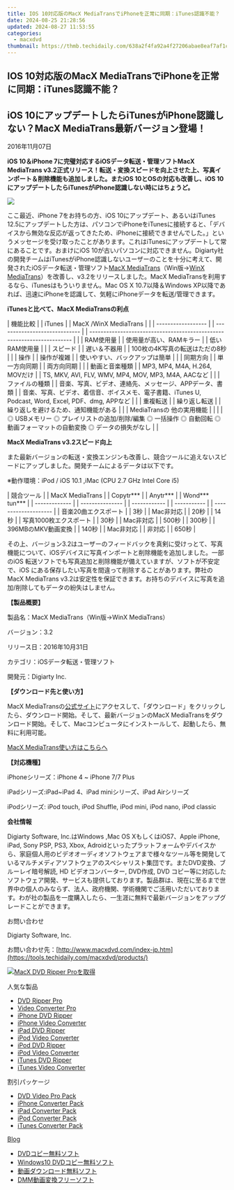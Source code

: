 ```yaml
---
title: IOS 10対応版のMacX MediaTransでiPhoneを正常に同期：iTunes認識不能？
date: 2024-08-25 21:28:56
updated: 2024-08-27 11:53:55
categories:
  - macxdvd
thumbnail: https://thmb.techidaily.com/638a2f4fa92a4f27206abae8eaf7af1c219069283597a561c9f954f039cf9a3e.jpg
---
```


## IOS 10対応版のMacX MediaTransでiPhoneを正常に同期：iTunes認識不能？

## iOS 10にアップデートしたらiTunesがiPhone認識しない？MacX MediaTrans最新バージョン登場！

2016年11月07日

**iOS 10＆iPhone 7に完璧対応するiOSデータ転送・管理ソフトMacX MediaTrans v3.2正式リリース！転送・変換スピードを向上させた上、写真インポート＆削除機能も追加しました。またiOS 10とOSの対応も改善し、iOS 10にアップデートしたらiTunesがiPhone認識しない時にはちょうど。**

![](https://www.macxdvd.com/press-room/image/mediatrans-interface.png)

ここ最近、iPhone 7をお持ちの方、iOS 10にアップデート、あるいはiTunes 12.5にアップデートした方は、パソコンでiPhoneをiTunesに接続すると、「デバイスから無効な反応が返ってきたため、iPhoneに接続できませんでした。」というメッセージを受け取ったことがあります。これはiTunesにアップデートして常にあることです。おまけにiOS 10が古いパソコンに対応できません。Digiarty社の開発チームはiTunesがiPhone認識しないユーザーのことを十分に考えて、開発されたiOSデータ転送・管理ソフト[MacX MediaTrans](https://tools.techidaily.com/macxdvd/products/)（Win版→[WinX MediaTrans](https://tools.techidaily.com/winxdvd/products/)）を改善し、v3.2をリリースしました。MacX MediaTransを利用するなら、iTunesはもういりません。Mac OS X 10.7以降＆Windows XP以降であれば、迅速にiPhoneを認識して、気軽にiPhoneデータを転送/管理できます。

**iTunesと比べて、MacX MediaTransの利点**

| 機能比較               |  | iTunes                        |  | MacX /WinX MediaTrans                                                   |  |
| ------------------ |  | ----------------------------- |  | ----------------------------------------------------------------------- |  |
| RAM使用量             |  | 使用量が高い、RAMキラー                 |  | 低いRAM使用量                                                                |  |
| スピード               |  | 遅い＆不器用                        |  | 100枚の4K写真の転送はただの8秒                                                      |  |
| 操作                 |  | 操作が複雑                         |  | 使いやすい、バックアップは簡単                                                         |  |
| 同期方向               |  | 単一方向同期                        |  | 両方向同期                                                                   |  |
| 動画と音楽種類            |  | MP3, MP4, M4A, H.264, MOVだけ   |  | TS, MKV, AVI, FLV, WMV, MP4, MOV, MP3, M4A, AACなど                       |  |
| ファイルの種類            |  | 音楽、写真、ビデオ、連絡先、メッセージ、APPデータ、書類 |  | 音楽、写真、ビデオ、着信音、ボイスメモ、電子書籍、iTunes U, Podcast, Word, Excel, PDF、dmg, APPなど |  |
| 重複転送               |  | 繰り返し転送                        |  | 繰り返しを避けるため、通知機能がある                                                      |  |
| MediaTransの 他の実用機能 |  |                               |  | ◎ USBメモリー ◎ プレイリストの追加/削除/編集 ◎ 一括操作 ◎ 自動回転 ◎ 動画フォーマットの自動変換 ◎ データの損失がなし   |  |

**MacX MediaTrans v3.2スピード向上**

また最新バージョンの転送・変換エンジンも改善し、競合ツールに追えないスピードにアップしました。開発チームによるデータは以下です。

※動作環境：iPod / iOS 10.1 ,iMac (CPU 2.7 GHz Intel Core i5)

| 競合ツール         |  | MacX MediaTrans |  | Copytr\*\*\* |  | Anytr\*\*\* |  | Wond\*\*\* tun\*\*\* |
| ------------- |  | --------------- |  | ------------ |  | ----------- |  | -------------------- |
| 音楽20曲エクスポート   |  | 3秒              |  | Mac非対応       |  | 20秒         |  | 14秒                  |
| 写真1000枚エクスポート |  | 30秒             |  | Mac非対応       |  | 500秒        |  | 300秒                 |
| 396MBのMKV動画変換 |  | 140秒            |  | Mac非対応       |  | 非対応         |  | 650秒                 |

その上、バージョン3.2はユーザーのフィードバックを真剣に受けっとて、写真機能について、iOSデバイスに写真インポートと削除機能を追加しました。一部のiOS 転送ソフトでも写真追加と削除機能が備えていますが、ソフトが不安定で、iOS にある保存したい写真を間違って削除することがあります。弊社のMacX MediaTrans v3.2は安定性を保証できます。お持ちのデバイスに写真を追加/削除してもデータの紛失はしません。

**【製品概要】**

製品名：MacX MediaTrans（Win版→WinX MediaTrans） 

バージョン：3.2

リリース日：2016年10月31日

カテゴリ：iOSデータ転送・管理ソフト

開発元：Digiarty Inc.

**【ダウンロード先と使い方】**

MacX MediaTransの[公式サイト](https://tools.techidaily.com/macxdvd/products/)にアクセスして、「ダウンロード」をクリックしたら、ダウンロード開始。そして、最新バージョンのMacX MediaTransをダウンロード開始。そして、Macコンピュータにインストールして、起動したら、無料に利用可能。 

[MacX MediaTrans使い方はこちらへ](https://tools.techidaily.com/macxdvd/products/)

**【対応機種】**

iPhoneシリーズ：iPhone 4 \~ iPhone 7/7 Plus

iPadシリーズ:iPad\~iPad 4、iPad miniシリーズ、iPad Airシリーズ

iPodシリーズ: iPod touch, iPod Shuffle, iPod mini, iPod nano, iPod classic

**会社情報**

Digiarty Software, Inc.はWindows ,Mac OS XもしくはiOS7、Apple iPhone, iPad, Sony PSP, PS3, Xbox, Adroidといったプラットフォームやデバイスから、家庭個人用のビデオオーディオソフトウェアまで様々なツール等を開発しているマルチメディアソフトウェアのスペシャリスト集団です。またDVD変換、ブルーレイ暗号解読, HD ビデオコンバーター, DVD作成, DVD コピー等に対応したソフトウェア開発、サービスも提供しております。製品群は、現在に至るまで世界中の個人のみならず、法人、政府機関、学術機関でご活用いただいております。わが社の製品を一度購入したら、一生涯に無料で最新バージョンをアップグレードことができます。

お問い合わせ

Digiarty Software, Inc.

お問い合わせ先：[http://www.macxdvd.com/index-jp.htm](https://tools.techidaily.com/macxdvd/products/) 

[![MacX DVD Ripper Proを取得](https://www.macxdvd.com/press-room/../banner/200-jp.png)](https://tools.techidaily.com/macxdvd/products/) 

人気な製品

* [DVD Ripper Pro](https://tools.techidaily.com/macxdvd/products/)
* [Video Converter Pro](https://tools.techidaily.com/macxdvd/products/)
* [iPhone DVD Ripper](https://tools.techidaily.com/macxdvd/products/)
* [iPhone Video Converter](https://tools.techidaily.com/macxdvd/products/)
* [iPad DVD Ripper](https://tools.techidaily.com/macxdvd/products/)
* [iPod Video Converter](https://tools.techidaily.com/macxdvd/products/)
* [iPod DVD Ripper](https://tools.techidaily.com/macxdvd/products/)
* [iPod Video Converter](https://tools.techidaily.com/macxdvd/products/)
* [iTunes DVD Ripper](https://tools.techidaily.com/macxdvd/products/)
* [iTunes Video Converter](https://tools.techidaily.com/macxdvd/products/)

割引パッケージ

* [DVD Video Pro Pack](https://tools.techidaily.com/macxdvd/products/)
* [iPhone Converter Pack](https://tools.techidaily.com/macxdvd/products/)
* [iPad Converter Pack](https://tools.techidaily.com/macxdvd/products/)
* [iPod Converter Pack](https://tools.techidaily.com/macxdvd/products/)
* [iTunes Converter Pack](https://tools.techidaily.com/macxdvd/products/)

[Blog](https://tools.techidaily.com/macxdvd/products/)

* [DVDコピー無料ソフト](https://tools.techidaily.com/macxdvd/products/)
* [Windows10 DVDコピー無料ソフト](https://tools.techidaily.com/macxdvd/products/)
* [動画ダウンロード無料ソフト](https://tools.techidaily.com/macxdvd/products/)
* [DMM動画変換フリーソフト](https://tools.techidaily.com/macxdvd/products/)

<ins class="adsbygoogle"
     style="display:block"
     data-ad-format="autorelaxed"
     data-ad-client="ca-pub-7571918770474297"
     data-ad-slot="1223367746"></ins>



<ins class="adsbygoogle"
     style="display:block"
     data-ad-client="ca-pub-7571918770474297"
     data-ad-slot="8358498916"
     data-ad-format="auto"
     data-full-width-responsive="true"></ins>
